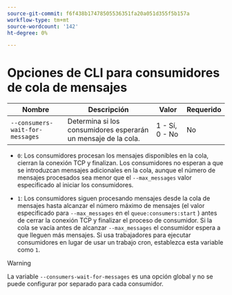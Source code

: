 ```yaml
---
source-git-commit: f6f438b17478505536351fa20a051d355f5b157a
workflow-type: tm+mt
source-wordcount: '142'
ht-degree: 0%

---
```

# Opciones de CLI para consumidores de cola de mensajes

| Nombre | Descripción | Valor | Requerido |
|------|-------------|-------|----------|
| `--consumers-wait-for-messages` | Determina si los consumidores esperarán un mensaje de la cola. | 1 - Sí, 0 - No | No |

* `0`: Los consumidores procesan los mensajes disponibles en la cola, cierran la conexión TCP y finalizan. Los consumidores no esperan a que se introduzcan mensajes adicionales en la cola, aunque el número de mensajes procesados sea menor que el `--max_messages` valor especificado al iniciar los consumidores.

* `1`: Los consumidores siguen procesando mensajes desde la cola de mensajes hasta alcanzar el número máximo de mensajes (el valor especificado para `--max_messages` en el `queue:consumers:start` ) antes de cerrar la conexión TCP y finalizar el proceso de consumidor. Si la cola se vacía antes de alcanzar `--max_messages` el consumidor espera a que lleguen más mensajes. Si usa trabajadores para ejecutar consumidores en lugar de usar un trabajo cron, establezca esta variable como `1`.

>[!WARNING]
>
>La variable `--consumers-wait-for-messages` es una opción global y no se puede configurar por separado para cada consumidor.
